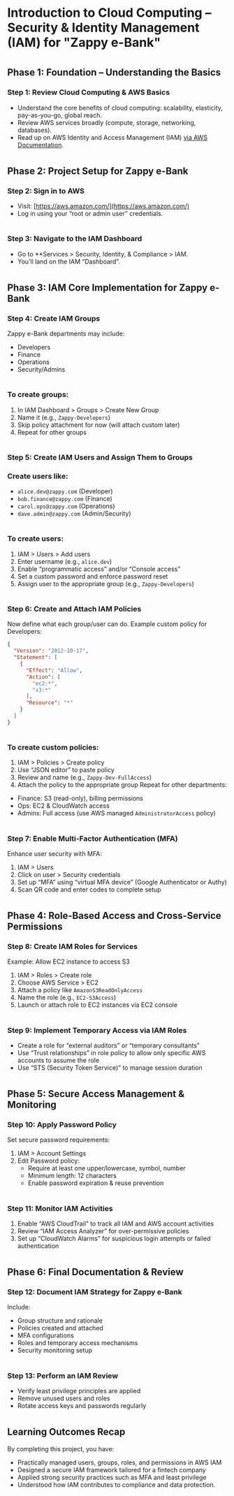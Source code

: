 # Introduction to Cloud Computing – Security &amp; Identity Management (IAM) for "Zappy e-Bank"
#
## Phase 1: Foundation – Understanding the Basics
### Step 1: Review Cloud Computing & AWS Basics
* Understand the core benefits of cloud computing: scalability, elasticity, pay-as-you-go, global reach.
* Review AWS services broadly (compute, storage, networking, databases).
* Read up on AWS Identity and Access Management (IAM) [via AWS Documentation](https://docs.aws.amazon.com/IAM/latest/UserGuide/introduction.html).
#
## Phase 2: Project Setup for Zappy e-Bank
### Step 2: Sign in to AWS
* Visit: [https://aws.amazon.com/](https://aws.amazon.com/)
* Log in using your “root or admin user” credentials.
#
### Step 3: Navigate to the IAM Dashboard
* Go to **Services > Security, Identity, & Compliance > IAM.
* You’ll land on the IAM “Dashboard”.
#
## Phase 3: IAM Core Implementation for Zappy e-Bank
### Step 4: Create IAM Groups
Zappy e-Bank departments may include:
* Developers
* Finance
* Operations
* Security/Admins
#
### To create groups:
1. In IAM Dashboard > Groups > Create New Group
2. Name it (e.g., `Zappy-Developers`)
3. Skip policy attachment for now (will attach custom later)
4. Repeat for other groups
#
### Step 5: Create IAM Users and Assign Them to Groups
### Create users like:
* `alice.dev@zappy.com` (Developer)
* `bob.finance@zappy.com` (Finance)
* `carol.ops@zappy.com` (Operations)
* `dave.admin@zappy.com` (Admin/Security)
#
### To create users:
1. IAM > Users > Add users
2. Enter username (e.g., `alice.dev`)
3. Enable “programmatic access” and/or “Console access”
4. Set a custom password and enforce password reset
5. Assign user to the appropriate group (e.g., `Zappy-Developers`)
#
### Step 6: Create and Attach IAM Policies
Now define what each group/user can do.
Example custom policy for Developers:
```json
{
  "Version": "2012-10-17",
  "Statement": [
    {
      "Effect": "Allow",
      "Action": [
        "ec2:*",
        "s3:*"
      ],
      "Resource": "*"
    }
  ]
}
```
#
### To create custom policies:
1. IAM > Policies > Create policy
2. Use “JSON editor” to paste policy
3. Review and name (e.g., `Zappy-Dev-FullAccess`)
4. Attach the policy to the appropriate group
Repeat for other departments:
* Finance: S3 (read-only), billing permissions
* Ops: EC2 & CloudWatch access
* Admins: Full access (use AWS managed `AdministratorAccess` policy)
#
### Step 7: Enable Multi-Factor Authentication (MFA)
Enhance user security with MFA:
1. IAM > Users
2. Click on user > Security credentials
3. Set up “MFA” using “virtual MFA device” (Google Authenticator or Authy)
4. Scan QR code and enter codes to complete setup
#
## Phase 4: Role-Based Access and Cross-Service Permissions
### Step 8: Create IAM Roles for Services
Example: Allow EC2 instance to access S3
1. IAM > Roles > Create role
2. Choose AWS Service > EC2
3. Attach a policy like `AmazonS3ReadOnlyAccess`
4. Name the role (e.g., `EC2-S3Access`)
5. Launch or attach role to EC2 instances via EC2 console
#
### Step 9: Implement Temporary Access via IAM Roles
* Create a role for “external auditors” or “temporary consultants”
* Use “Trust relationships” in role policy to allow only specific AWS accounts to assume the role
* Use “STS (Security Token Service)” to manage session duration
#
## Phase 5: Secure Access Management & Monitoring
### Step 10: Apply Password Policy
Set secure password requirements:
1. IAM > Account Settings
2. Edit Password policy:
   * Require at least one upper/lowercase, symbol, number
   * Minimum length: 12 characters
   * Enable password expiration & reuse prevention
#
### Step 11: Monitor IAM Activities
1. Enable “AWS CloudTrail” to track all IAM and AWS account activities
2. Review “IAM Access Analyzer” for over-permissive policies
3. Set up “CloudWatch Alarms” for suspicious login attempts or failed authentication
#
## Phase 6: Final Documentation & Review
### Step 12: Document IAM Strategy for Zappy e-Bank
Include:
* Group structure and rationale
* Policies created and attached
* MFA configurations
* Roles and temporary access mechanisms
* Security monitoring setup
#
### Step 13: Perform an IAM Review
* Verify least privilege principles are applied
* Remove unused users and roles
* Rotate access keys and passwords regularly
#
## Learning Outcomes Recap
By completing this project, you have:
* Practically managed users, groups, roles, and permissions in AWS IAM
* Designed a secure IAM framework tailored for a fintech company
* Applied strong security practices such as MFA and least privilege
* Understood how IAM contributes to compliance and data protection.